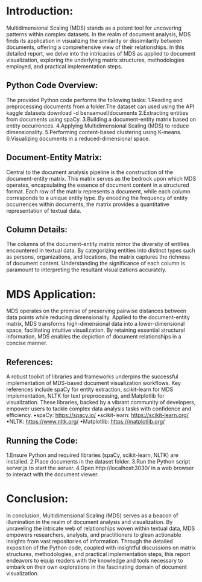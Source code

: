 # Introduction:
Multidimensional Scaling (MDS) stands as a potent tool for uncovering patterns within complex datasets. In the realm of document analysis, MDS finds its application in visualizing the similarity or dissimilarity between documents, offering a comprehensive view of their relationships. In this detailed report, we delve into the intricacies of MDS as applied to document visualization, exploring the underlying matrix structures, methodologies employed, and practical implementation steps.

## Python Code Overview:
The provided Python code performs the following tasks:
1.Reading and preprocessing documents from a folder.The dataset can used using the API kaggle datasets download -d bensamuel/documents
2.Extracting entities from documents using spaCy.
3.Building a document-entity matrix based on entity occurrences.
4.Applying Multidimensional Scaling (MDS) to reduce dimensionality.
5.Performing content-based clustering using K-means.
6.Visualizing documents in a reduced-dimensional space.

## Document-Entity Matrix:
Central to the document analysis pipeline is the construction of the document-entity matrix. This matrix serves as the bedrock upon which MDS operates, encapsulating the essence of document content in a structured format. Each row of the matrix represents a document, while each column corresponds to a unique entity type. By encoding the frequency of entity occurrences within documents, the matrix provides a quantitative representation of textual data.
## Column Details:
The columns of the document-entity matrix mirror the diversity of entities encountered in textual data. By categorizing entities into distinct types such as persons, organizations, and locations, the matrix captures the richness of document content. Understanding the significance of each column is paramount to interpreting the resultant visualizations accurately.
# MDS Application:
MDS operates on the premise of preserving pairwise distances between data points while reducing dimensionality. Applied to the document-entity matrix, MDS transforms high-dimensional data into a lower-dimensional space, facilitating intuitive visualization. By retaining essential structural information, MDS enables the depiction of document relationships in a concise manner.
## References:
A robust toolkit of libraries and frameworks underpins the successful implementation of MDS-based document visualization workflows. Key references include spaCy for entity
extraction, scikit-learn for MDS implementation, NLTK for text preprocessing, and Matplotlib for visualization. These libraries, backed by a vibrant community of developers, empower users to tackle complex data analysis tasks with confidence and efficiency.
•spaCy: https://spacy.io/
•scikit-learn: https://scikit-learn.org/
•NLTK: https://www.nltk.org/
•Matplotlib: https://matplotlib.org/
## Running the Code:
1.Ensure Python and required libraries (spaCy, scikit-learn, NLTK) are installed.
2.Place documents in the dataset folder.
3.Run the Python script server.js to start the server.
4.Open http://localhost:3030/ in a web browser to interact with the document viewer.

# Conclusion:
In conclusion, Multidimensional Scaling (MDS) serves as a beacon of illumination in the realm of document analysis and visualization. By unraveling the intricate web of relationships woven within textual data, MDS empowers researchers, analysts, and practitioners to glean actionable insights from vast repositories of information. Through the detailed exposition of the Python code, coupled with insightful discussions on matrix structures, methodologies, and practical implementation steps, this report endeavors to equip readers with the knowledge and tools necessary to embark on their own explorations in the fascinating domain of document visualization.
